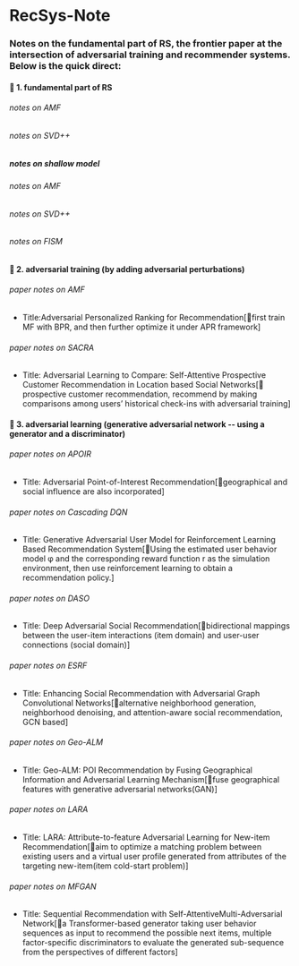 # RecSys-Note
### Notes on the fundamental part of RS, the frontier paper at the intersection of adversarial training and recommender systems. Below is the quick direct:
#### 🚗 1. fundamental part of RS
###### notes on AMF
###### notes on SVD++
##### notes on shallow model 
###### notes on AMF
###### notes on SVD++
###### notes on FISM
#### 🚗 2. adversarial training (by adding adversarial perturbations)
###### paper notes on AMF 
- Title:Adversarial Personalized Ranking for Recommendation[🌟first train MF with BPR, and then further optimize it under APR framework]
###### paper notes on SACRA
- Title: Adversarial Learning to Compare: Self-Attentive Prospective Customer Recommendation in Location based Social Networks[🌟prospective customer recommendation, recommend by making comparisons among users’ historical check-ins with adversarial training]

#### 🚗 3. adversarial learning (generative adversarial network -- using a generator and a discriminator)
###### paper notes on APOIR
- Title: Adversarial Point-of-Interest Recommendation[🌟geographical and social influence are also incorporated]
###### paper notes on Cascading DQN
- Title: Generative Adversarial User Model for Reinforcement Learning Based Recommendation System[🌟Using the estimated user behavior model φ and the corresponding reward function r as the simulation environment, then use reinforcement learning to obtain a recommendation policy.]
###### paper notes on DASO
- Title: Deep Adversarial Social Recommendation[🌟bidirectional mappings between the user-item interactions (item domain) and user-user connections (social domain)]
###### paper notes on ESRF
- Title: Enhancing Social Recommendation with Adversarial Graph Convolutional Networks[🌟alternative neighborhood generation, neighborhood denoising, and attention-aware social recommendation, GCN based]
###### paper notes on Geo-ALM
- Title: Geo-ALM: POI Recommendation by Fusing Geographical Information and Adversarial Learning Mechanism[🌟fuse geographical features with generative adversarial networks(GAN)]
###### paper notes on LARA
- Title: LARA: Attribute-to-feature Adversarial Learning for New-item Recommendation[🌟aim to optimize a matching problem between existing users and a virtual user profile generated from attributes of the targeting new-item(item cold-start problem)]
###### paper notes on MFGAN
- Title: Sequential Recommendation with Self-AttentiveMulti-Adversarial Network[🌟a Transformer-based generator taking user behavior sequences as input to recommend the possible next items, multiple factor-specific discriminators to evaluate the generated sub-sequence from the perspectives of different factors]
